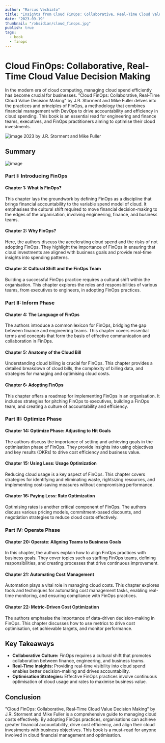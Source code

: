 ```yaml
---
author: "Marcus Vechiato"
title: "Insights from Cloud FinOps: Collaborative, Real-Time Cloud Value Decision Making"
date: "2023-09-19"
thumbnail: "/obsidian/cloud_finops.jpg"
publish: true
tags: 
  - book
  - finops
--- 
```


# **Cloud FinOps: Collaborative, Real-Time Cloud Value Decision Making**

In the modern era of cloud computing, managing cloud spend efficiently has become crucial for businesses. "Cloud FinOps: Collaborative, Real-Time Cloud Value Decision Making" by J.R. Storment and Mike Fuller delves into the practices and principles of FinOps, a methodology that combines financial management with DevOps to drive accountability and efficiency in cloud spending. This book is an essential read for engineering and finance teams, executives, and FinOps practitioners aiming to optimise their cloud investments.

![image](/obsidian/book_cloud_finops.jpg)
2023 by J.R. Storment and Mike Fuller

## **Summary**
![image](/obsidian/mindmap_cloud_finops.png)
### **Part I: Introducing FinOps**

#### **Chapter 1: What Is FinOps?**

This chapter lays the groundwork by defining FinOps as a discipline that brings financial accountability to the variable spend model of cloud. It emphasises the cultural shift required to move financial decision-making to the edges of the organisation, involving engineering, finance, and business teams.

#### **Chapter 2: Why FinOps?**

Here, the authors discuss the accelerating cloud spend and the risks of not adopting FinOps. They highlight the importance of FinOps in ensuring that cloud investments are aligned with business goals and provide real-time insights into spending patterns.

#### **Chapter 3: Cultural Shift and the FinOps Team**

Building a successful FinOps practice requires a cultural shift within the organisation. This chapter explores the roles and responsibilities of various teams, from executives to engineers, in adopting FinOps practices.

### **Part II: Inform Phase**

#### **Chapter 4: The Language of FinOps**

The authors introduce a common lexicon for FinOps, bridging the gap between finance and engineering teams. This chapter covers essential terms and concepts that form the basis of effective communication and collaboration in FinOps.

#### **Chapter 5: Anatomy of the Cloud Bill**

Understanding cloud billing is crucial for FinOps. This chapter provides a detailed breakdown of cloud bills, the complexity of billing data, and strategies for managing and optimising cloud costs.

#### **Chapter 6: Adopting FinOps**

This chapter offers a roadmap for implementing FinOps in an organisation. It includes strategies for pitching FinOps to executives, building a FinOps team, and creating a culture of accountability and efficiency.

### **Part III: Optimize Phase**

#### **Chapter 14: Optimize Phase: Adjusting to Hit Goals**

The authors discuss the importance of setting and achieving goals in the optimisation phase of FinOps. They provide insights into using objectives and key results (OKRs) to drive cost efficiency and business value.

#### **Chapter 15: Using Less: Usage Optimization**

Reducing cloud usage is a key aspect of FinOps. This chapter covers strategies for identifying and eliminating waste, rightsizing resources, and implementing cost-saving measures without compromising performance.

#### **Chapter 16: Paying Less: Rate Optimization**

Optimising rates is another critical component of FinOps. The authors discuss various pricing models, commitment-based discounts, and negotiation strategies to reduce cloud costs effectively.

### **Part IV: Operate Phase**

#### **Chapter 20: Operate: Aligning Teams to Business Goals**

In this chapter, the authors explain how to align FinOps practices with business goals. They cover topics such as staffing FinOps teams, defining responsibilities, and creating processes that drive continuous improvement.

#### **Chapter 21: Automating Cost Management**

Automation plays a vital role in managing cloud costs. This chapter explores tools and techniques for automating cost management tasks, enabling real-time monitoring, and ensuring compliance with FinOps practices.

#### **Chapter 22: Metric-Driven Cost Optimization**

The authors emphasise the importance of data-driven decision-making in FinOps. This chapter discusses how to use metrics to drive cost optimisation, set achievable targets, and monitor performance.

## **Key Takeaways**

- **Collaborative Culture:** FinOps requires a cultural shift that promotes collaboration between finance, engineering, and business teams.
- **Real-Time Insights:** Providing real-time visibility into cloud spend enables better decision-making and drives accountability.
- **Optimisation Strategies:** Effective FinOps practices involve continuous optimisation of cloud usage and rates to maximise business value.

## **Conclusion**

"Cloud FinOps: Collaborative, Real-Time Cloud Value Decision Making" by J.R. Storment and Mike Fuller is a comprehensive guide to managing cloud costs effectively. By adopting FinOps practices, organisations can achieve greater financial accountability, drive cost efficiency, and align their cloud investments with business objectives. This book is a must-read for anyone involved in cloud financial management and optimisation.

